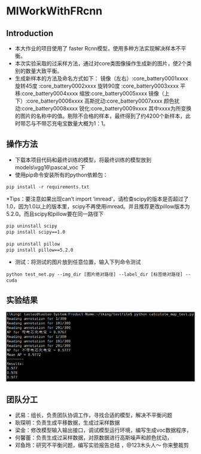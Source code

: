 # MlWorkWithFRcnn

## Introduction

* 本大作业的项目使用了 faster Rcnn模型，使用多种方法实现解决样本不平衡。
* 本次实验采取的过采样方法，通过对core类图像操作生成新的图片，使2个类别的数量大致平衡。
* 生成新样本的方法及命名方式如下：
镜像（左右）:core_battery0001xxxx
旋转45度 :core_battery0002xxxx
旋转90度 :core_battery0003xxxx
平移:core_battery0004xxxx
缩放:core_battery0005xxxx
镜像（上下）:core_battery0006xxxx
高斯扰动:core_battery0007xxxx
颜色扰动:core_battery0008xxxx
锐化:core_battery0009xxxx
其中xxxx为所变换的图片的名称中的值。剔除不合格的样本，最终得到了约4200个新样本，此时带芯与不带芯充电宝数量大概为1：1。

## 操作方法
* 下载本项目代码和最终训练的模型，将最终训练的模型放到 models\vgg16\pascal_voc 下
* 使用pip命令安装所有的python依赖包：
 ```
 pip install -r requirements.txt
```
*Tips：要注意如果出现can’t import ‘imread’，请检查scipy的版本是否超过了1.0，因为1.0以上的版本里，scipy不再使用imread。并且推荐更改pillow版本为5.2.0。而且scipy和pillow要在同一路径下
 ```
 pip uninstall scipy
pip install scipy==1.0

pip uninstall pillow
pip install pillow==5.2.0 
```
* 测试：将测试的图片放到任意位置，输入下列命令测试
 ```
 python test_net.py --img_dir [图片绝对路径] --label_dir [标签绝对路径] --cuda
```

## 实验结果
![结果](https://github.com/LJKingd/MlWorkWithFRcnn/blob/master/re.png)

## 团队分工
* 武易：组长，负责团队协调工作，寻找合适的模型，解决不平衡问题
* 耿琛明：负责生成平移数据，生成过采样数据
* 梁金：修改模型输入输出接口，调试模型运行环境，编写生成voc数据程序，
* 何馨蕾：负责生成过采样数据，对原数据进行高斯噪声和颜色扰动，
* 邓鱼玲：研究不平衡问题，编写实验报告总结
，@123木头人～ 你来整裁剪
